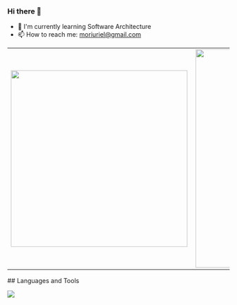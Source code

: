 ### Hi there 👋

- 🌱 I'm currently learning Software Architecture
- 📫 How to reach me: moriuriel@gmail.com
<center>
<table>
    <tr>
        <td><img width="400px" align="left" src="https://github-readme-stats.vercel.app/api/top-langs/?username=moriuriel&hide=html&layout=compact&theme=buefy" /></td>
        <td><img width="495px" align="left" src="https://github-readme-stats.vercel.app/api?username=moriuriel&theme=buefy"/></td>
    </tr>   
</table>
</center>  
## Languages and Tools
<p align="left">
  <a href="https://skillicons.dev">
    <img src="https://skillicons.dev/icons?i=aws,azure,bash,docker,git,linux,mongodb,postgres,js,ts,go,nodejs,nestjs,rabbit" />
  </a>
</p>
